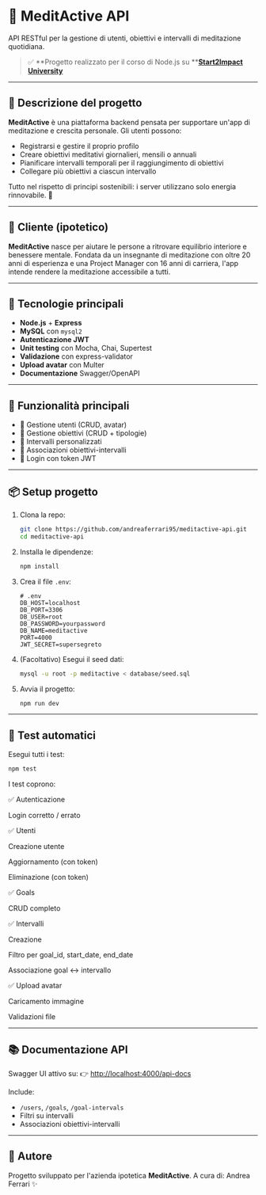 # 🧘 MeditActive API

API RESTful per la gestione di utenti, obiettivi e intervalli di meditazione quotidiana.

> ✅ \*\*Progetto realizzato per il corso di Node.js su \*\***[Start2Impact University](https://www.start2impact.it/)**

---

## 🧠 Descrizione del progetto

**MeditActive** è una piattaforma backend pensata per supportare un'app di meditazione e crescita personale.
Gli utenti possono:

- Registrarsi e gestire il proprio profilo
- Creare obiettivi meditativi giornalieri, mensili o annuali
- Pianificare intervalli temporali per il raggiungimento di obiettivi
- Collegare più obiettivi a ciascun intervallo

Tutto nel rispetto di principi sostenibili: i server utilizzano solo energia rinnovabile. 🌱

---

## 👤 Cliente (ipotetico)

**MeditActive** nasce per aiutare le persone a ritrovare equilibrio interiore e benessere mentale.
Fondata da un insegnante di meditazione con oltre 20 anni di esperienza e una Project Manager con 16 anni di carriera, l'app intende rendere la meditazione accessibile a tutti.



---

## 🚀 Tecnologie principali

- **Node.js** + **Express**
- **MySQL** con `mysql2`
- **Autenticazione JWT**
- **Unit testing** con Mocha, Chai, Supertest
- **Validazione** con express-validator
- **Upload avatar** con Multer
- **Documentazione** Swagger/OpenAPI

---

## 🧩 Funzionalità principali

- 👤 Gestione utenti (CRUD, avatar)
- 🧘 Gestione obiettivi (CRUD + tipologie)
- 📆 Intervalli personalizzati
- 🔗 Associazioni obiettivi-intervalli
- 🔐 Login con token JWT

---

## 📦 Setup progetto

1. Clona la repo:

   ```bash
   git clone https://github.com/andreaferrari95/meditactive-api.git
   cd meditactive-api
   ```

2. Installa le dipendenze:

   ```bash
   npm install
   ```

3. Crea il file `.env`:

   ```env
   # .env
   DB_HOST=localhost
   DB_PORT=3306
   DB_USER=root
   DB_PASSWORD=yourpassword
   DB_NAME=meditactive
   PORT=4000
   JWT_SECRET=supersegreto
   ```

4. (Facoltativo) Esegui il seed dati:

   ```bash
   mysql -u root -p meditactive < database/seed.sql
   ```

5. Avvia il progetto:

   ```bash
   npm run dev
   ```

---

## 🧪 Test automatici

Esegui tutti i test:

```bash
npm test
```

I test coprono:

✅ Autenticazione

Login corretto / errato

✅ Utenti

Creazione utente

Aggiornamento (con token)

Eliminazione (con token)

✅ Goals

CRUD completo

✅ Intervalli

Creazione

Filtro per goal_id, start_date, end_date

Associazione goal ↔ intervallo

✅ Upload avatar

Caricamento immagine

Validazioni file

---

## 📚 Documentazione API

Swagger UI attivo su:
👉 [http://localhost:4000/api-docs](http://localhost:4000/api-docs)

Include:

- `/users`, `/goals`, `/goal-intervals`
- Filtri su intervalli
- Associazioni obiettivi-intervalli

---

## 📌 Autore

Progetto sviluppato per l'azienda ipotetica **MeditActive**. A cura di: Andrea Ferrari ✨

